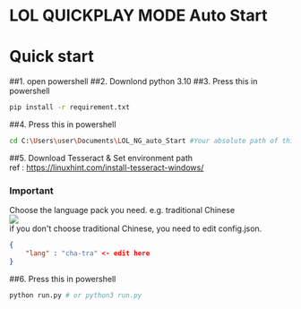 # LOL QUICKPLAY MODE Auto Start
# Quick start
##1. open powershell
##2. Downlond python 3.10
##3. Press this in powershell
```bash
pip install -r requirement.txt
```
##4. Press this in powershell
```bash
cd C:\Users\user\Documents\LOL_NG_auto_Start #Your absolute path of this folder
```
##5. Download Tesseract & Set environment path  
ref : https://linuxhint.com/install-tesseract-windows/  
### Important
Choose the language pack you need. e.g. traditional Chinese  
![](https://github.com/MKE0108/LOL_NG_auto_Start/blob/main/readme/image1.jpg)  
if you don't choose traditional Chinese, you need to edit config.json.
```json
{
    "lang" : "cha-tra" <- edit here
}
```

##6. Press this in powershell
```bash
python run.py # or python3 run.py
```

